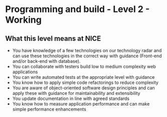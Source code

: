 # Programming and build - Level 2 - Working

## What this level means at NICE 

- You have knowledge of a few technologies on our technology radar and can use these technologies in the correct way with guidance (Front-end and/or back-end with database).
- You can collaborate with testers build low to medium complexity web applications
- You can write automated tests at the appropriate level with guidance
- You know how to apply simple code refactorings to reduce complexity
- You are aware of object-oriented software design principles and can apply these with guidance for maintainability and extensibility
- You update documentation in line with agreed standards
- You know how to measure application performance and can make simple performance enhancements